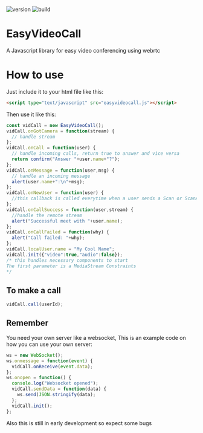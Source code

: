 ![version](https://img.shields.io/badge/Version-1.0.1-brightgreen)
![build](https://img.shields.io/badge/Build-Kinda%20Failing-yellow)
# EasyVideoCall
A Javascript library for easy video conferencing using webrtc

# How to use
Just include it to your html file like this:<br/>
```html
<script type="text/javascript" src="easyvideocall.js"></script>
```
Then use it like this:<br/>
```javascript
const vidCall = new EasyVideoCall();
vidCall.onGotCamera = function(stream) {
  // handle stream
};
vidCall.onCall = function(user) {
  // handle incoming calls, return true to answer and vice versa 
  return confirm("Answer "+user.name+"?");
};
vidCall.onMessage = function(user,msg) {
  // handle an incoming message
  alert(user.name+":\n"+msg);
};
vidCall.onNewUser = function(user) {
  //this callback is called everytime when a user sends a Scan or ScanAnswer type and it is new
};
vidCall.onCallSuccess = function(user,stream) {
  //handle the remote stream
  alert("Successful meet with "+user.name);
};
vidCall.onCallFailed = function(why) {
  alert("Call failed: "+why);
};
vidCall.localUser.name = "My Cool Name";
vidCall.init({"video":true,"audio":false});
/* this handles necessary components to start
The first parameter is a MediaStream Constraints
*/
```

## To make a call
```javascript
vidCall.call(userId);
```

## Remember
You need your own server like a websocket,
This is an example code on how you can use your own server:
```javascript
ws = new WebSocket();
ws.onmessage = function(event) {
  vidCall.onReceive(event.data);
};
ws.onopen = function() {
  console.log("Websocket opened");
  vidCall.sendData = function(data) {
    ws.send(JSON.stringify(data);
  };
  vidCall.init();
};
```
Also this is still in early development so expect some bugs
